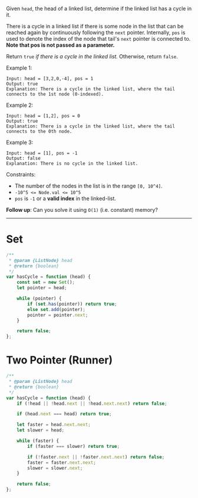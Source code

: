 Given `head`, the head of a linked list, determine if the linked list has a cycle in it.

There is a cycle in a linked list if there is some node in the list that can be reached again by continuously following the `next` pointer. Internally, `pos` is used to denote the index of the node that tail's `next` pointer is connected to. **Note that pos is not passed as a parameter.**

Return `true` _if there is a cycle in the linked list._ Otherwise, return `false`.

Example 1:

```
Input: head = [3,2,0,-4], pos = 1
Output: true
Explanation: There is a cycle in the linked list, where the tail connects to the 1st node (0-indexed).
```

Example 2:

```
Input: head = [1,2], pos = 0
Output: true
Explanation: There is a cycle in the linked list, where the tail connects to the 0th node.
```

Example 3:

```
Input: head = [1], pos = -1
Output: false
Explanation: There is no cycle in the linked list.
```

Constraints:

-   The number of the nodes in the list is in the range `[0, 10^4]`.
-   `-10^5 <= Node.val <= 10^5`
-   `pos` is `-1` or a **valid index** in the linked-list.

**Follow up**: Can you solve it using `O(1)` (i.e. constant) memory?

---

# Set

```js
/**
 * @param {ListNode} head
 * @return {boolean}
 */
var hasCycle = function (head) {
    const set = new Set();
    let pointer = head;

    while (pointer) {
        if (set.has(pointer)) return true;
        else set.add(pointer);
        pointer = pointer.next;
    }

    return false;
};
```

# Two Pointer (Runner)

```js
/**
 * @param {ListNode} head
 * @return {boolean}
 */
var hasCycle = function (head) {
    if (!head || !head.next || !head.next.next) return false;

    if (head.next === head) return true;

    let faster = head.next.next;
    let slower = head;

    while (faster) {
        if (faster === slower) return true;

        if (!faster.next || !faster.next.next) return false;
        faster = faster.next.next;
        slower = slower.next;
    }

    return false;
};
```
